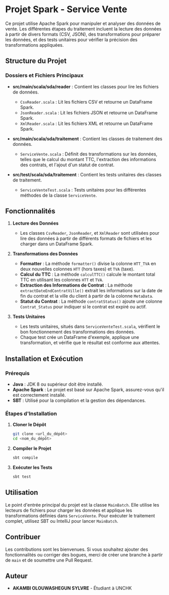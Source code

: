 # Projet Spark - Service Vente

Ce projet utilise Apache Spark pour manipuler et analyser des données de vente. Les différentes étapes du traitement incluent la lecture des données à partir de divers formats (CSV, JSON), des transformations pour préparer les données, et des tests unitaires pour vérifier la précision des transformations appliquées.

## Structure du Projet

### Dossiers et Fichiers Principaux
- **src/main/scala/sda/reader** : Contient les classes pour lire les fichiers de données.
    - `CsvReader.scala` : Lit les fichiers CSV et retourne un DataFrame Spark.
    - `JsonReader.scala` : Lit les fichiers JSON et retourne un DataFrame Spark.
    - `XmlReader.scala` : Lit les fichiers XML et retourne un DataFrame Spark.

- **src/main/scala/sda/traitement** : Contient les classes de traitement des données.
    - `ServiceVente.scala` : Définit des transformations sur les données, telles que le calcul du montant TTC, l'extraction des informations des contrats, et l'ajout d'un statut de contrat.

- **src/test/scala/sda/traitement** : Contient les tests unitaires des classes de traitement.
    - `ServiceVenteTest.scala` : Tests unitaires pour les différentes méthodes de la classe `ServiceVente`.

## Fonctionnalités

1. **Lecture des Données**
    - Les classes `CsvReader`, `JsonReader`, et `XmlReader` sont utilisées pour lire des données à partir de différents formats de fichiers et les charger dans un DataFrame Spark.

2. **Transformations des Données**
    - **Formatter** : La méthode `formatter()` divise la colonne `HTT_TVA` en deux nouvelles colonnes `HTT` (hors taxes) et `TVA` (taxe).
    - **Calcul du TTC** : La méthode `calculTTC()` calcule le montant total TTC en utilisant les colonnes `HTT` et `TVA`.
    - **Extraction des Informations de Contrat** : La méthode `extractDateEndContratVille()` extrait les informations sur la date de fin du contrat et la ville du client à partir de la colonne `MetaData`.
    - **Statut du Contrat** : La méthode `contratStatus()` ajoute une colonne `Contrat_Status` pour indiquer si le contrat est expiré ou actif.

3. **Tests Unitaires**
    - Les tests unitaires, situés dans `ServiceVenteTest.scala`, vérifient le bon fonctionnement des transformations des données.
    - Chaque test crée un DataFrame d'exemple, applique une transformation, et vérifie que le résultat est conforme aux attentes.

## Installation et Exécution

### Prérequis
- **Java** : JDK 8 ou supérieur doit être installé.
- **Apache Spark** : Le projet est basé sur Apache Spark, assurez-vous qu'il est correctement installé.
- **SBT** : Utilisé pour la compilation et la gestion des dépendances.

### Étapes d'Installation
1. **Cloner le Dépôt**
   ```sh
   git clone <url_du_dépôt>
   cd <nom_du_dépôt>
   ```

2. **Compiler le Projet**
   ```sh
   sbt compile
   ```

3. **Exécuter les Tests**
   ```sh
   sbt test
   ```

## Utilisation
Le point d'entrée principal du projet est la classe `MainBatch`. Elle utilise les lecteurs de fichiers pour charger les données et applique les transformations définies dans `ServiceVente`. Pour exécuter le traitement complet, utilisez SBT ou IntelliJ pour lancer `MainBatch`.

## Contribuer
Les contributions sont les bienvenues. Si vous souhaitez ajouter des fonctionnalités ou corriger des bogues, merci de créer une branche à partir de `main` et de soumettre une Pull Request.

## Auteur
- **AKAMBI OLOUWASHEGUN SYLVRE** - Étudiant à UNCHK

